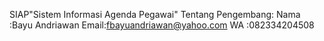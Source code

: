SIAP"Sistem Informasi Agenda Pegawai"
Tentang Pengembang:
Nama :Bayu Andriawan
Email:fbayuandriawan@yahoo.com
WA   :082334204508
